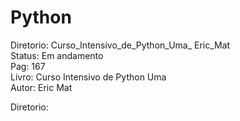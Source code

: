 # Python
Diretorio: Curso_Intensivo_de_Python_Uma_ Eric_Mat </br>
Status: Em andamento </br>
Pag: 167 </br>
Livro: Curso Intensivo de Python Uma </br>
Autor: Eric Mat </br>

Diretorio: 

